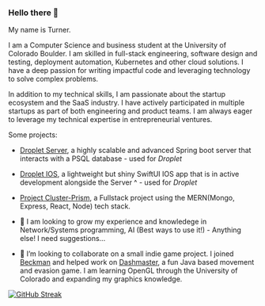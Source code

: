 ### Hello there 👋

My name is Turner.

I am a Computer Science and business student at the University of Colorado Boulder. I am skilled in full-stack engineering, software design and testing, deployment automation, Kubernetes and other cloud solutions. I have a deep passion for writing impactful code and leveraging technology to solve complex problems.

In addition to my technical skills, I am passionate about the startup ecosystem and the SaaS industry. I have actively participated in multiple startups as part of both engineering and product teams. I am always eager to leverage my technical expertise in entrepreneurial ventures.

Some projects:
- [Droplet Server](https://github.com/TurnerTastic1/Droplet-Server), a highly scalable and advanced Spring boot server that interacts with a PSQL database - used for _Droplet_
- [Droplet IOS](https://github.com/TurnerTastic1/Droplet-IOS), a lightweight but shiny SwiftUI IOS app that is in active development alongside the Server ^ - used for _Droplet_
- [Project Cluster-Prism](https://github.com/TurnerTastic1/Project-Cluster-Prism), a Fullstack project using the MERN(Mongo, Express, React, Node) tech stack.



- 🌱 I am looking to grow my experience and knowledege in Network/Systems programming, AI (Best ways to use it!) - Anything else! I need suggestions...
- 🌱 I’m looking to collaborate on a small indie game project. I joined [Beckman](https://github.com/Beckman123) and helped work on [Dashmaster](https://github.com/Beckman123/Dash-Master), a fun Java based movement and evasion game. I am learning OpenGL through the University of Colorado and expanding my graphics knowledge.

[![GitHub Streak](https://streak-stats.demolab.com/?user=TurnerTastic1)](https://git.io/streak-stats)
